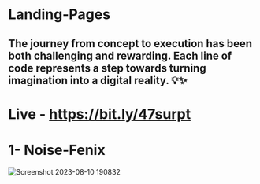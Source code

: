 # Landing-Pages
The journey from concept to execution has been both challenging and rewarding. Each line of code represents a step towards turning imagination into a digital reality. 💡✨
-
# Live - https://bit.ly/47surpt 
# 1- Noise-Fenix
![Screenshot 2023-08-10 190832](https://github.com/arsalan-ansari3264/Landing-Pages/assets/123856997/e4e278a7-9a86-4de4-8c63-8c32ef32d468)
